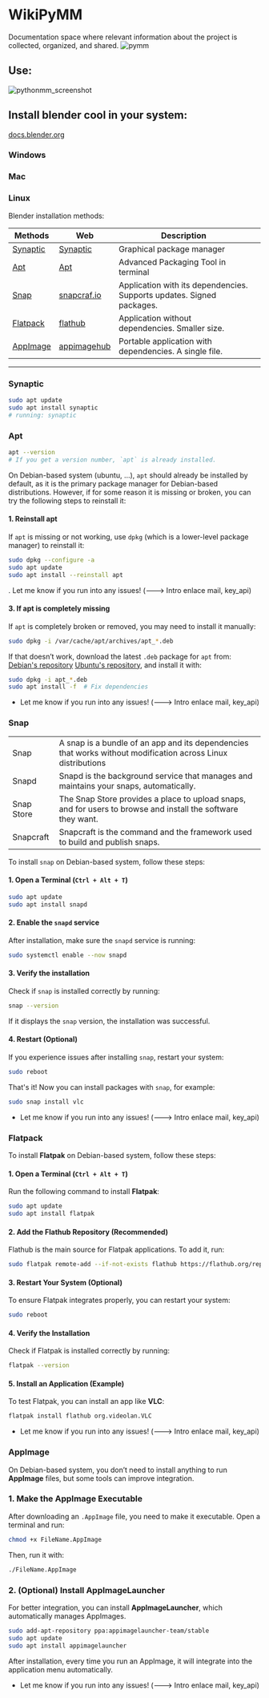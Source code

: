 # WikiPyMM
Documentation space where relevant information about the project is collected, organized, and shared.
![pymm](resources/PyMM.png)
## Use:
![pythonmm_screenshot](resources/pythonmm_screenshot.png)
## Install blender cool in your system:
[docs.blender.org](https://docs.blender.org/manual/es/latest/getting_started/installing/index.html)

### Windows
### Mac
### Linux

Blender installation methods:

| Methods                 | Web                                          | Description                                                           |     |
| ----------------------- | -------------------------------------------- | --------------------------------------------------------------------- | --- |
| [Synaptic](#synaptic)   | [Synaptic](https://wiki.debian.org/Synaptic) | Graphical package manager                                             |     |
| [Apt](#Apt)           | [Apt](https://wiki.debian.org/Apt)           | Advanced Packaging Tool in terminal                                   |     |
| [Snap](#Snap)         | [snapcraf.io](https://snapcraft.io/)         | Application with its dependencies. Supports updates. Signed packages. |     |
| [Flatpack](#Flatpack) | [flathub](https://flathub.org/)              | Application without dependencies. Smaller size.                       |     |
| [AppImage](#AppImage) | [appimagehub](https://www.appimagehub.com/)  | Portable application with dependencies. A single file.                |     |

---

### Synaptic
```bash TITLE:"Install Synaptic"
sudo apt update
sudo apt install synaptic
# running: synaptic
```
### Apt
```bash TITLE:"Check if apt is installed"
apt --version
# If you get a version number, `apt` is already installed.
```
On Debian-based system (ubuntu, ...), `apt` should already be installed by default, as it is the primary package manager for Debian-based distributions. However, if for some reason it is missing or broken, you can try the following steps to reinstall it:
#### 1. Reinstall apt
If `apt` is missing or not working, use `dpkg` (which is a lower-level package manager) to reinstall it:

```bash
sudo dpkg --configure -a
sudo apt update
sudo apt install --reinstall apt
```
. Let me know if you run into any issues! (---> Intro enlace mail, key_api)
#### 3. If apt is completely missing

If `apt` is completely broken or removed, you may need to install it manually:

```bash
sudo dpkg -i /var/cache/apt/archives/apt_*.deb
```

If that doesn’t work, download the latest `.deb` package for `apt` from:
[Debian's repository](https://packages.debian.org/search?keywords=apt) 
[Ubuntu's repository](https://packages.ubuntu.com/search?keywords=apt), 
and install it with:

```bash
sudo dpkg -i apt_*.deb
sudo apt install -f  # Fix dependencies
```
- Let me know if you run into any issues! (---> Intro enlace mail, key_api)
### Snap

|            |                                                                                                              |
| ---------- | ------------------------------------------------------------------------------------------------------------ |
| Snap       | A snap is a bundle of an app and its dependencies that works without modification across Linux distributions |
| Snapd      | Snapd is the background service that manages and maintains your snaps, automatically.                        |
| Snap Store | The Snap Store provides a place to upload snaps, and for users to browse and install the software they want. |
| Snapcraft  | Snapcraft is the command and the framework used to build and publish snaps.                                  |

To install `snap` on Debian-based system, follow these steps:
#### 1. Open a Terminal (`Ctrl + Alt + T`)
```bash
sudo apt update
sudo apt install snapd
```
#### 2. Enable the `snapd` service
After installation, make sure the `snapd` service is running:
```bash
sudo systemctl enable --now snapd
```
#### 3. Verify the installation
Check if `snap` is installed correctly by running:
```bash
snap --version
```
If it displays the `snap` version, the installation was successful.
#### 4. Restart (Optional)
If you experience issues after installing `snap`, restart your system:
```bash
sudo reboot
```

That's it! Now you can install packages with `snap`, for example:
```bash
sudo snap install vlc
```
- Let me know if you run into any issues! (---> Intro enlace mail, key_api)
### Flatpack
To install **Flatpak** on Debian-based system, follow these steps:
#### 1. Open a Terminal (`Ctrl + Alt + T`)
Run the following command to install **Flatpak**:
```bash
sudo apt update
sudo apt install flatpak
```

#### 2. Add the Flathub Repository (Recommended)
Flathub is the main source for Flatpak applications. To add it, run:
```bash
sudo flatpak remote-add --if-not-exists flathub https://flathub.org/repo/flathub.flatpakrepo
```

#### 3. Restart Your System (Optional)
To ensure Flatpak integrates properly, you can restart your system:
```bash
sudo reboot
```

#### 4. Verify the Installation
Check if Flatpak is installed correctly by running:
```bash
flatpak --version
```

#### 5. Install an Application (Example)
To test Flatpak, you can install an app like **VLC**:
```bash
flatpak install flathub org.videolan.VLC
```
- Let me know if you run into any issues! (---> Intro enlace mail, key_api)
### AppImage
On Debian-based system, you don’t need to install anything to run **AppImage** files, but some tools can improve integration.
### 1. Make the AppImage Executable
After downloading an `.AppImage` file, you need to make it executable. Open a terminal and run:
```bash
chmod +x FileName.AppImage
```

Then, run it with:
```bash
./FileName.AppImage
```

### 2. (Optional) Install AppImageLauncher
For better integration, you can install **AppImageLauncher**, which automatically manages AppImages.

```bash
sudo add-apt-repository ppa:appimagelauncher-team/stable
sudo apt update
sudo apt install appimagelauncher
```

After installation, every time you run an AppImage, it will integrate into the application menu automatically.
- Let me know if you run into any issues! (---> Intro enlace mail, key_api)

